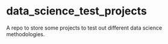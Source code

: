 # data_science_test_projects
A repo to store some projects to test out different data science methodologies.
